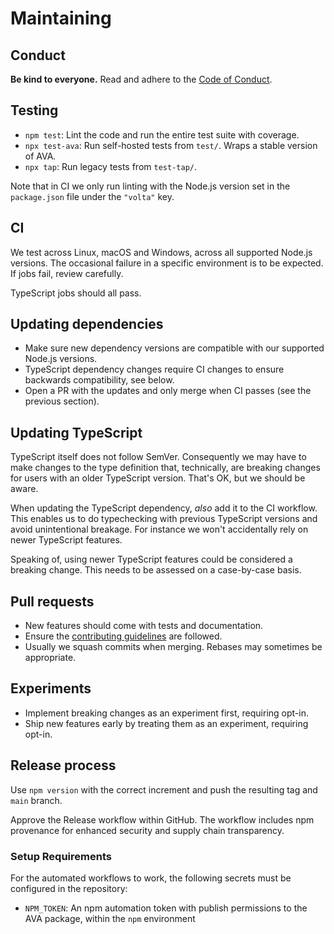 # Maintaining

## Conduct

**Be kind to everyone.** Read and adhere to the [Code of Conduct](.github/CODE_OF_CONDUCT.md).

## Testing

* `npm test`: Lint the code and run the entire test suite with coverage.
* `npx test-ava`: Run self-hosted tests from `test/`. Wraps a stable version of AVA.
* `npx tap`: Run legacy tests from `test-tap/`.

Note that in CI we only run linting with the Node.js version set in the `package.json` file under the `"volta"` key.

## CI

We test across Linux, macOS and Windows, across all supported Node.js versions. The occasional failure in a specific environment is to be expected. If jobs fail, review carefully.

TypeScript jobs should all pass.

## Updating dependencies

* Make sure new dependency versions are compatible with our supported Node.js versions.
* TypeScript dependency changes require CI changes to ensure backwards compatibility, see below.
* Open a PR with the updates and only merge when CI passes (see the previous section).

## Updating TypeScript

TypeScript itself does not follow SemVer. Consequently we may have to make changes to the type definition that, technically, are breaking changes for users with an older TypeScript version. That's OK, but we should be aware.

When updating the TypeScript dependency, *also* add it to the CI workflow. This enables us to do typechecking with previous TypeScript versions and avoid unintentional breakage. For instance we won't accidentally rely on newer TypeScript features.

Speaking of, using newer TypeScript features could be considered a breaking change. This needs to be assessed on a case-by-case basis.

## Pull requests

* New features should come with tests and documentation.
* Ensure the [contributing guidelines](.github/CONTRIBUTING.md) are followed.
* Usually we squash commits when merging. Rebases may sometimes be appropriate.

## Experiments

* Implement breaking changes as an experiment first, requiring opt-in.
* Ship new features early by treating them as an experiment, requiring opt-in.

## Release process

Use `npm version` with the correct increment and push the resulting tag and `main` branch.

Approve the Release workflow within GitHub. The workflow includes npm provenance for enhanced security and supply chain transparency.

### Setup Requirements

For the automated workflows to work, the following secrets must be configured in the repository:

- `NPM_TOKEN`: An npm automation token with publish permissions to the AVA package, within the `npm` environment
